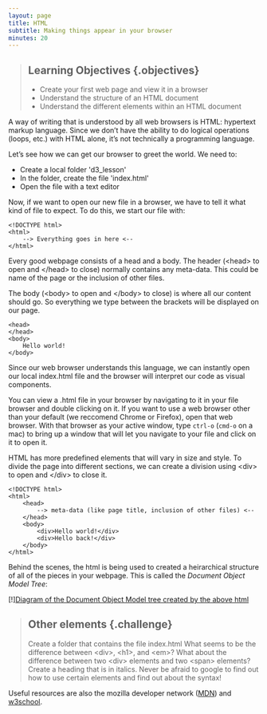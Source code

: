 ```yaml
---
layout: page
title: HTML
subtitle: Making things appear in your browser
minutes: 20
---
```


> ## Learning Objectives {.objectives}
>
> * Create your first web page and view it in a browser
> * Understand the structure of an HTML document
> * Understand the different elements within an HTML document

A way of writing that is understood by all web browsers is HTML: 
hypertext markup language. Since we don’t have the ability to do 
logical operations (loops, etc.) with HTML alone, it’s 
not technically a programming language.

Let’s see how we can get our browser to greet the world. 
We need to:

* Create a local folder 'd3_lesson'
* In the folder, create the file 'index.html'
* Open the file with a text editor

Now, if we want to open our new file in a browser, we have to tell it what kind of
file to expect. To do this, we start our file with:

~~~ {.html}
<!DOCTYPE html>
<html>
	--> Everything goes in here <--
</html> 
~~~

Every good webpage consists of a head and a body. 
The header (&lt;head&gt; to open and &lt;/head&gt; to close) normally
contains any meta-data. This could be name of the page or
the inclusion of other files. 

The body (&lt;body&gt; to open and &lt;/body&gt; to close) is where all our content
should go. So everything we type between the brackets will be displayed 
on our page.

~~~ {.html}
<head> 
</head>
<body> 
	Hello world!
</body> 
~~~

Since our web browser understands this language, we can instantly 
open our local index.html file and the browser will interpret our
code as visual components. 

You can view a .html file in your browser by navigating to it in
your file browser and double clicking on it. If you want to use a web browser 
other than your default (we reccomend Chrome or Firefox), open that 
web browser. With that browser as your active window, type `ctrl-o` 
(`cmd-o` on a mac) to bring up a window that will let you navigate to 
your file and click on it to open it.

HTML has more predefined elements that will vary in size and style. 
To divide the page into different sections, we can create a division 
using &lt;div&gt; to open and &lt;/div&gt; to close it. 

~~~ {.html}
<!DOCTYPE html>
<html> 
	<head> 
		--> meta-data (like page title, inclusion of other files) <--
	</head> 
	<body> 
		<div>Hello world!</div>
		<div>Hello back!</div>
	</body> 
</html> 
~~~

Behind the scenes, the html is being used to created a heirarchical structure 
of all of the pieces in your webpage. This is called the *Document Object Model
Tree*:

[!][Diagram of the Document Object Model tree created by the above html](img/DOM.png)

> ## Other elements {.challenge}
>
> Create a folder that contains the file index.html
> What seems to be the difference between &lt;div&gt;, &lt;h1&gt;, and &lt;em&gt;?
> What about the difference between two &lt;div&gt; elements and two &lt;span&gt; elements?
> Create a heading that is in italics. Never be afraid to google to find out how to use certain elements and find out about the syntax!

Useful resources are also the mozilla developer network ([MDN](https://developer.mozilla.org/en-US/)) and [w3school](http://www.w3schools.com). 
